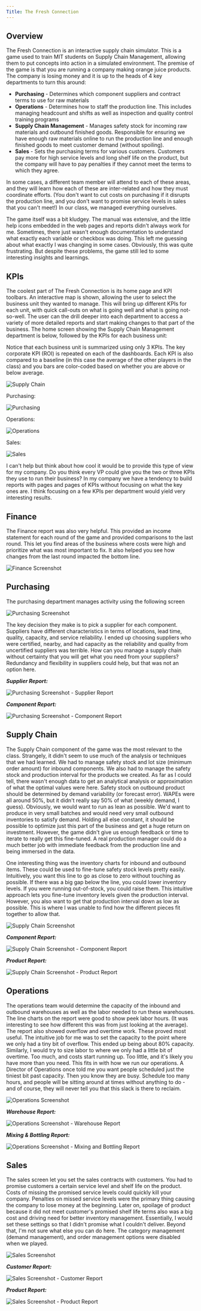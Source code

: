 ```yaml
---
Title: The Fresh Connection
---
```


## Overview

The Fresh Connection is an interactive supply chain simulator.  This is a game used to train MIT students on Supply Chain Management, allowing them to put concepts into action in a simulated environment.  The premise of the game is that you are running a company making orange juice products.  The company is losing money and it is up to the heads of 4 key departments to turn this around:

* __Purchasing__ - Determines which component suppliers and contract terms to use for raw materials
* __Operations__ - Determines how to staff the production line.  This includes managing headcount and shifts as well as inspection and quality control training programs
* __Supply Chain Management__ - Manages safety stock for incoming raw materials and outbound finished goods.  Responsible for ensuring we have enough raw materials online to run the production line and enough finished goods to meet customer demand (without spoiling).
* __Sales__ - Sets the purchasing terms for various customers.  Customers pay more for high service levels and long shelf life on the product, but the company will have to pay penalties if they cannot meet the terms to which they agree.

In some cases, a different team member will attend to each of these areas, and they will learn how each of these are inter-related and how they must coordinate efforts.  (You don't want to cut costs on purchasing if it disrupts the production line, and you don't want to promise service levels in sales that you can't meet!)  In our class, we managed everything ourselves.

The game itself was a bit kludgey.  The manual was extensive, and the little help icons embedded in the web pages and reports didn't always work for me.  Sometimes, there just wasn't enough documentation to understand what exactly each variable or checkbox was doing.  This left me guessing about what exactly I was changing in some cases.  Obviously, this was quite frustrating.  But despite these problems, the game still led to some interesting insights and learnings.

## KPIs

The coolest part of The Fresh Connection is its home page and KPI toolbars.  An interactive map is shown, allowing the user to select the business unit they wanted to manage.  This will bring up different KPIs for each unit, with quick call-outs on what is going well and what is going not-so-well.  The user can the drill deeper into each department to access a variety of more detailed reports and start making changes to that part of the business.  The home screen showing the Supply Chain Management department is below, followed by the KPIs for each business unit:

Notice that each business unit is summarized using only 3 KPIs.  The key corporate KPI (ROI) is repeated on each of the dashboards.  Each KPI is also compared to a baseline (in this case the average of the other players in the class) and you bars are color-coded based on whether you are above or below average.

![Supply Chain](assets/fresh/my-company-supply-chain.png)

Purchasing:

![Purchasing](assets/fresh/my-company-purchasing.png)

Operations:

![Operations](assets/fresh/my-company-operations.png)

Sales:

![Sales](assets/fresh/my-company-sales.png)

I can't help but think about how cool it would be to provide this type of view for my company.  Do you think every VP could give you the two or three KPIs they use to run their business?  In my company we have a tendency to build reports with pages and pages of KPIs without focusing on what the key ones are.  I think focusing on a few KPIs per department would yield very interesting results.

## Finance

The Finance report was also very helpful.  This provided an income statement for each round of the game and provided comparisons to the last round.  This let you find areas of the business where costs were high and prioritize what was most important to fix.  It also helped you see how changes from the last round impacted the bottom line.

![Finance Screenshot](assets/fresh/finance-screenshot.png)

## Purchasing

The purchasing department manages activity using the following screen

![Purchasing Screenshot](assets/fresh/purchasing-screenshot.png)

The key decision they make is to pick a supplier for each component.  Suppliers have different characteristics in terms of locations, lead time, quality, capacity, and service reliability.  I ended up choosing suppliers who were certified, nearby, and had capacity as the reliability and quality from uncertified suppliers was terrible.  How can you manage a supply chain without certainty that you will get what you need from your suppliers?  Redundancy and flexibility in suppliers could help, but that was not an option here.

___Supplier Report:___

![Purchasing Screenshot - Supplier Report](assets/fresh/purchasing-screenshot-supplier-report.png)

___Component Report:___

![Purchasing Screenshot - Component Report](assets/fresh/purchasing-screenshot-component-report.png)

## Supply Chain

The Supply Chain component of the game was the most relevant to the class.  Strangely, it didn't seem to use much of the analysis or techniques that we had learned.  We had to manage safety stock and lot size (minimum order amount) for inbound components.  We also had to manage the safety stock and production interval for the products we created.  As far as I could tell, there wasn't enough data to get an analytical analysis or approximation of what the optimal values were here.  Safety stock on outbound product should be determined by demand variability (or forecast error).  WAPEs were all around 50%, but it didn't really say 50% of what (weekly demand, I guess).  Obviously, we would want to run as lean as possible.  We'd want to produce in very small batches and would need very small outbound inventories to satisfy demand.  Holding all else constant, it should be possible to optimize just this part of the business and get a huge return on investment.  However, the game didn't give us enough feedback or time to iterate to really get this fine-tuned.  A real production manager could do a much better job with immediate feedback from the production line and being immersed in the data.

One interesting thing was the inventory charts for inbound and outbound items.  These could be used to fine-tune safety stock levels pretty easily.  Intuitively, you want this line to go as close to zero without touching as possible.  If there was a big gap below the line, you could lower inventory levels.  If you were running out-of-stock, you could raise them.  This intuitive approach lets you fine-tune inventory levels given the production interval.  However, you also want to get that production interval down as low as possible.  This is where I was unable to find how the different pieces fit together to allow that.

![Supply Chain Screenshot](assets/fresh/supply-chain-screenshot.png)

___Component Report:___

![Supply Chain Screenshot - Component Report](assets/fresh/supply-chain-screenshot-component-report.png)

___Product Report:___

![Supply Chain Screenshot - Product Report](assets/fresh/supply-chain-screenshot-product-report.png)

## Operations

The operations team would determine the capacity of the inbound and outbound warehouses as well as the labor needed to run these warehouses.  The line charts on the report were good to show peek labor hours.  (It was interesting to see how different this was from just looking at the average).  The report also showed overflow and overtime work.  These proved most useful.  The intuitive job for me was to set the capacity to the point where we only had a tiny bit of overflow.  This ended up being about 80% capacity.  Similarly, I would try to size labor to where we only had a little bit of overtime.  Too much, and costs start running up.  Too little, and it's likely you have more than you need.  This fits in with how we run our operations.  A Director of Operations once told me you want people scheduled just the tiniest bit past capacity.  Then you know they are busy.  Schedule too many hours, and people will be sitting around at times without anything to do - and of course, they will never tell you that this slack is there to reclaim.

![Operations Screenshot](assets/fresh/operations-screenshot.png)

___Warehouse Report:___

![Operations Screenshot - Warehouse Report](assets/fresh/operations-screenshot-warehouse-report.png)

___Mixing & Bottling Report:___

![Operations Screenshot - Mixing and Bottling Report](assets/fresh/operations-screenshot-mixing-and-bottling-report.png)

## Sales

The sales screen let you set the sales contracts with customers.  You had to promise customers a certain service level and shelf life on the product.  Costs of missing the promised service levels could quickly kill your company.  Penalties on missed service levels were the primary thing causing the company to lose money at the beginning.  Later on, spoilage of product because it did not meet customer's promised shelf life terms also was a big cost and driving need for better inventory management.  Essentially, I would set these settings so that I didn't promise what I couldn't deliver.  Beyond that, I'm not sure what else you can do here.  The category management (demand management), and order management options were disabled when we played.

![Sales Screenshot](assets/fresh/sales-screenshot.png)

___Customer Report:___

![Sales Screenshot - Customer Report](assets/fresh/sales-screenshot-customer-report.png)

___Product Report:___

![Sales Screenshot - Product Report](assets/fresh/sales-screenshot-product-report.png)
